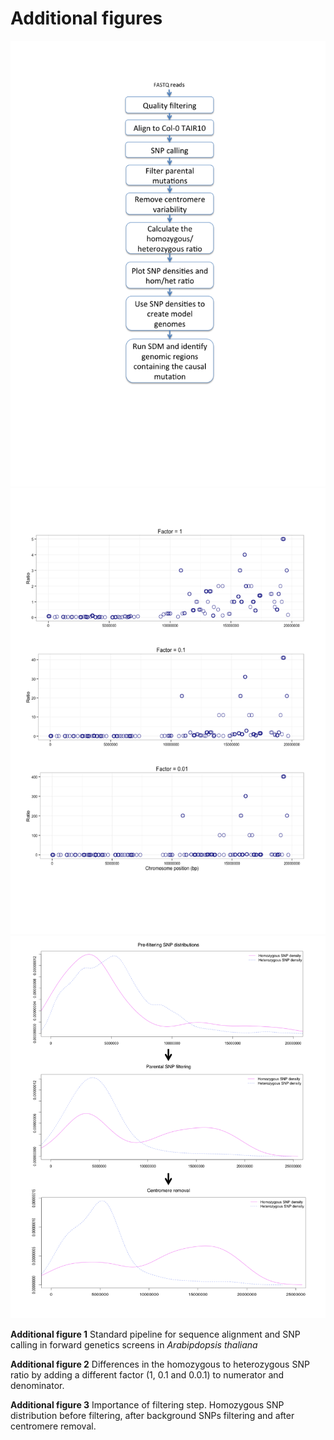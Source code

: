 Additional figures
===
![](Additional/snp_calling.png)
![](Additional/factor.png)
![](Additional/addit3.png)


**Additional figure 1** Standard pipeline for sequence alignment and SNP calling in forward genetics screens in *Arabipdopsis thaliana* 

**Additional figure 2** Differences in the homozygous to heterozygous SNP ratio by adding a different factor (1, 0.1 and 0.0.1) to numerator and denominator. 

**Additional figure 3** Importance of filtering step. Homozygous SNP distribution before filtering, after background SNPs filtering and after centromere removal.

